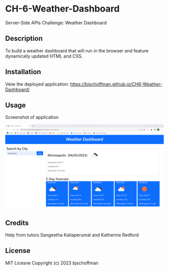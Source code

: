# CH-6-Weather-Dashboard
Server-Side APIs Challenge: Weather Dashboard

## Description
To build a weather dashboard that will run in the browser and feature dynamically updated HTML and CSS.

## Installation
Veiw the deployed application: https://bjschoffman.github.io/CH6-Weather-Dashboard/

## Usage
Screenshot of application

![Weather Dashboard Screenshot](assets/image/screenshot.png)
   

## Credits
Help from tutors Sangeetha Kaliaperumal and Katherine Redford

## License
MIT Licesne Copyright (c) 2023 bjschoffman

